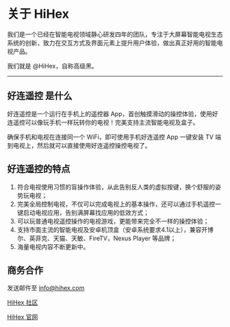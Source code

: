 # 关于 HiHex

我们是一个已经在智能电视领域静心研发四年的团队，专注于大屏幕智能电视生态系统的创新，致力在交互方式及界面元素上提升用户体验，做出真正好用的智能电视产品。

我们就是 @HiHex，自称高级黑。

---

## 好连遥控 是什么

好连遥控是一个运行在手机上的遥控器 App，首创触摸滑动的操控体验，使用好连遥控可以像玩手机一样玩转你的电视！完美支持主流智能电视及盒子。

确保手机和电视在连接同一个 WiFi，即可使用手机好连遥控 App 一键安装 TV 端到电视上，然后就可以直接使用好连遥控操控电视了。

## 好连遥控的特点

1. 符合电视使用习惯的盲操作体验，从此告别反人类的虚拟按键，换个舒服的姿势玩电视；
2. 完美全局控制电视，不仅可以完成电视上的基本操作，还可以通过手机遥控一键启动电视应用，告别满屏幕找应用的低效方式；
3. 可以玩普通电视遥控操作的电视游戏，更能带来完全不一样的操控体验；
4. 支持市面主流的智能电视及安卓机顶盒（安卓系统要求4.1以上），兼容开博尔、英菲克、天猫、天敏、FireTV，Nexus Player 等品牌；
5. 海量电视内容不断更新中。

## 商务合作

发送邮件至 [info@hihex.com](mailto:info@hihex.com)

[HiHex 社区](http://bbs.hihdex.com)

[HiHex 官网](http://www.hihex.com)
